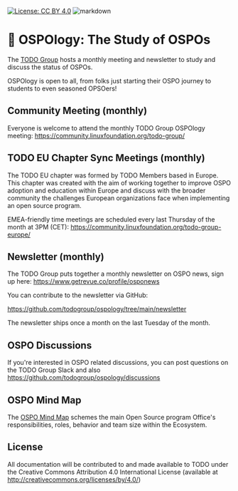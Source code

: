 [![License: CC BY 4.0](https://img.shields.io/badge/License-CC_BY_4.0-lightgrey.svg)](https://creativecommons.org/licenses/by/4.0/)
![markdown](https://img.shields.io/badge/Made%20with-Markdown-1f425f.svg)

# 📖 OSPOlogy: The Study of OSPOs

The [TODO Group](https://todogroup.org) hosts a monthly meeting and newsletter to study and discuss the status of OSPOs.

OSPOlogy is open to all, from folks just starting their OSPO journey to students to even seasoned OPSOers!

## Community Meeting (monthly)

Everyone is welcome to attend the monthly TODO Group OSPOlogy meeting: https://community.linuxfoundation.org/todo-group/

## TODO EU Chapter Sync Meetings (monthly)

The TODO EU chapter was formed by TODO Members based in Europe. This chapter was created with the aim of working together to improve OSPO adoption and education within Europe and discuss with the broader community the challenges European organizations face when implementing an open source program.

EMEA-friendly time meetings are scheduled every last Thursday of the month at 3PM (CET): https://community.linuxfoundation.org/todo-group-europe/

## Newsletter (monthly)

The TODO Group puts together a monthly newsletter on OSPO news, sign up here: https://www.getrevue.co/profile/osponews

You can contribute to the newsletter via GitHub:

https://github.com/todogroup/ospology/tree/main/newsletter

The newsletter ships once a month on the last Tuesday of the month.

## OSPO Discussions

If you're interested in OSPO related discussions, you can post questions on the TODO Group Slack and also https://github.com/todogroup/ospology/discussions

## OSPO Mind Map

The [OSPO Mind Map](https://github.com/todogroup/ospology/tree/main/ospo-mindmap) schemes the main Open Source program Office's responsibilities, roles, behavior and team size within the Ecosystem.

## License

All documentation will be contributed to and made available to TODO under the Creative Commons Attribution 4.0 International License (available at http://creativecommons.org/licenses/by/4.0/)
